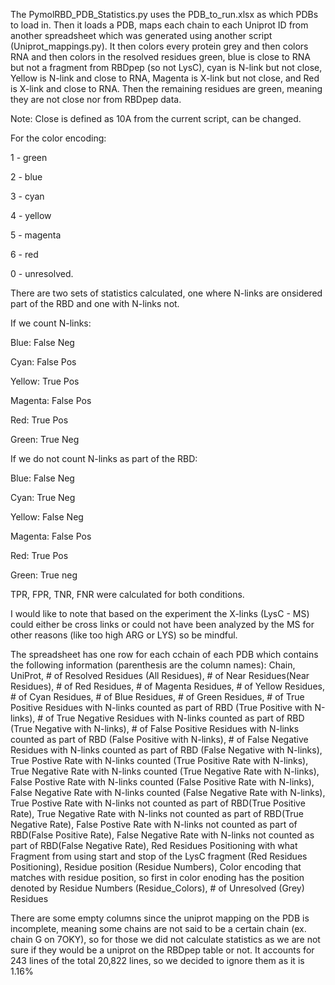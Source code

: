 The PymolRBD_PDB_Statistics.py uses the PDB_to_run.xlsx as which PDBs to load in. 
Then it loads a PDB, maps each chain to each Uniprot ID from another spreadsheet which was generated using another script (Uniprot_mappings.py).
It then colors every protein grey and then colors RNA and then colors in the resolved residues green, blue is close to RNA but not a fragment from RBDpep (so not LysC), cyan is N-link but not close,
Yellow is N-link and close to RNA, Magenta is X-link but not close, and Red is X-link and close to RNA. Then the remaining residues are green, meaning they are not close nor from RBDpep data.


Note: Close is defined as 10A from the current script, can be changed.

For the color encoding:

1 - green

2 - blue

3 - cyan

4 - yellow

5 - magenta

6 - red

0 - unresolved.

There are two sets of statistics calculated, one where N-links are onsidered part of the RBD and one with N-links not.

If we count N-links:

Blue: False Neg

Cyan: False Pos

Yellow: True Pos

Magenta: False Pos

Red: True Pos

Green: True Neg


If we do not count N-links as part of the RBD:

Blue: False Neg

Cyan: True Neg

Yellow: False Neg

Magenta: False Pos

Red: True Pos

Green: True neg

TPR, FPR, TNR, FNR were calculated for both conditions.

I would like to note that based on the experiment the X-links (LysC - MS) could either be cross links or could not have been analyzed by the MS for other reasons (like too high ARG or LYS) so be mindful.

The spreadsheet has one row for each cchain of each PDB which contains the following information (parenthesis are the column names): Chain, UniProt, # of Resolved Residues 
(All Residues), # of Near Residues(Near Residues), # of Red Residues, # of Magenta Residues, # of Yellow Residues, # of Cyan Residues, # of Blue Residues, # of Green 
Residues, # of True Positive Residues with N-links counted as part of RBD (True Positive with N-links), # of True Negative Residues with N-links counted as part of RBD 
(True Negative with N-links), # of False Positive Residues with N-links counted as part of RBD (False Positive with N-links), # of False Negative Residues with N-links 
counted as part of RBD (False Negative with N-links), True Postive Rate with N-links counted (True Positive Rate with N-links), True Negative Rate with N-links counted 
(True Negative Rate with N-links), False Postive Rate with N-links counted (False Positive Rate with N-links), False Negative Rate with N-links counted (False Negative Rate 
with N-links), True Postive Rate with N-links not counted as part of RBD(True Positive Rate), True Negative Rate with N-links not counted as part of RBD(True Negative Rate), 
False Postive Rate with N-links not counted as part of RBD(False Positive Rate), False Negative Rate with N-links not counted as part of RBD(False Negative Rate), Red 
Residues Positioning with what Fragment from using start and stop of the LysC fragment (Red Residues Positioning), Residue position (Residue Numbers), Color encoding 
that matches with residue position, so first in color enoding has the position denoted by Residue Numbers (Residue_Colors), # of Unresolved (Grey) Residues
                

There are some empty columns since the uniprot mapping on the PDB is incomplete, meaning some chains are not said to be a certain chain (ex. chain G on 7OKY), so for those
we did not calculate statistics as we are not sure if they would be a uniprot on the RBDpep table or not. It accounts for 243 lines of the total 20,822 lines, so we decided to 
ignore them as it is 1.16%

